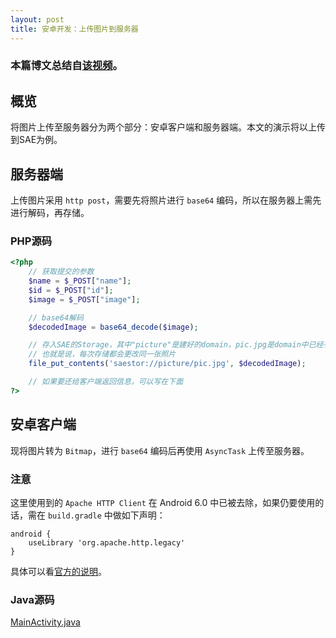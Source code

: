 ```yaml
---
layout: post
title: 安卓开发：上传图片到服务器
---
```

### 本篇博文总结自[该视频](https://www.youtube.com/watch?v=TMnQJKtmOd4)。

## 概览
将图片上传至服务器分为两个部分：安卓客户端和服务器端。本文的演示将以上传到SAE为例。

## 服务器端
上传图片采用 `http post`，需要先将照片进行 `base64` 编码，所以在服务器上需先进行解码，再存储。

### PHP源码

```php
<?php
	// 获取提交的参数
	$name = $_POST["name"];
	$id = $_POST["id"];
	$image = $_POST["image"];

	// base64解码
	$decodedImage = base64_decode($image);

	// 存入SAE的Storage，其中"picture"是建好的domain，pic.jpg是domain中已经有的照片
	// 也就是说，每次存储都会更改同一张照片
	file_put_contents('saestor://picture/pic.jpg', $decodedImage);

	// 如果要还给客户端返回信息，可以写在下面
?>
```

## 安卓客户端
现将图片转为 `Bitmap`，进行 `base64` 编码后再使用 `AsyncTask` 上传至服务器。

### 注意
这里使用到的 `Apache HTTP Client` 在 Android 6.0 中已被去除，如果仍要使用的话，需在 `build.gradle` 中做如下声明：

```
android {
    useLibrary 'org.apache.http.legacy'
}
```
具体可以看[官方的说明](http://developer.android.com/about/versions/marshmallow/android-6.0-changes.html#behavior-apache-http-client)。

### Java源码
[MainActivity.java](https://gist.github.com/prdwb/336f165ba5af4bb4fe1b)

